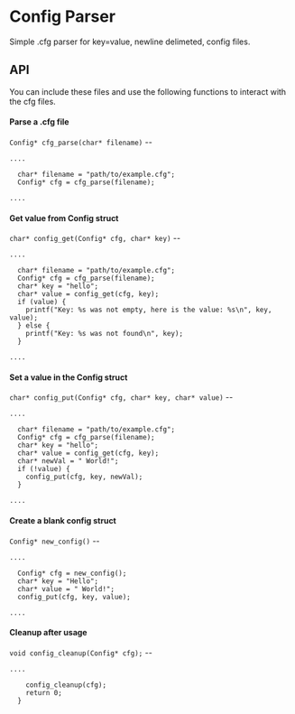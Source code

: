 # Config Parser

Simple .cfg parser for key=value, newline delimeted, config files.

## API

You can include these files and use the following functions to interact with the cfg files.

#### Parse a .cfg file

`Config* cfg_parse(char* filename)` --
```
....

  char* filename = "path/to/example.cfg";
  Config* cfg = cfg_parse(filename);

....

```

#### Get value from Config struct
`char* config_get(Config* cfg, char* key)` --
```
....

  char* filename = "path/to/example.cfg";
  Config* cfg = cfg_parse(filename);
  char* key = "hello";
  char* value = config_get(cfg, key);
  if (value) {
    printf("Key: %s was not empty, here is the value: %s\n", key, value);
  } else {
    printf("Key: %s was not found\n", key);
  }

....

```

#### Set a value in the Config struct
`char* config_put(Config* cfg, char* key, char* value)` --
```
....

  char* filename = "path/to/example.cfg";
  Config* cfg = cfg_parse(filename);
  char* key = "hello";
  char* value = config_get(cfg, key);
  char* newVal = " World!";
  if (!value) {
    config_put(cfg, key, newVal);
  }

....

```

#### Create a blank config struct
`Config* new_config()` --
```
....

  Config* cfg = new_config();
  char* key = "Hello";
  char* value = " World!";
  config_put(cfg, key, value);

....

```

#### Cleanup after usage
`void config_cleanup(Config* cfg);` --
```
....

    config_cleanup(cfg);
    return 0;
  }

```
